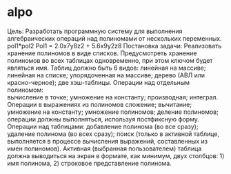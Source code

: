 # alpo
Цель: 
Разработать программную систему для выполнения алгебраических операций
над полиномами от нескольких переменных.
pol1*pol2
Pol1 = 2.0x7y8z2 + 5.6x9y2z8
Постановка задачи:
 Реализовать хранение полиномов в виде списков.
 Предусмотреть хранение полиномов во всех таблицах одновременно, при этом ключом будет являться имя.
 Таблиц должно быть 6 видов:
линейная на массиве;
линейная на списке;
упорядоченная на массиве; 
дерево (АВЛ или красно-черное); 
две хэш-таблицы.
 Операции над отдельным полиномом: 	
вычисление в точке; 
умножение на константу; 
производная; 
интеграл.
 Операции в выражениях из полиномов
сложение;
вычитание;
умножение на константу;
умножение полиномов;
деление полиномов;
операции должны выполняться, используя постфиксную форму.
 Операции над таблицами: 
добавление полинома (во все сразу);
удаление полинома (во всех сразу);
поиск (только в активной таблице, выполняется в процессе вычисления выражений, составленных из имен полиномов).
 Активная (выбранная пользователем) таблица должна выводиться на экран в формате, как минимум, двух столбцов: 1) имя полинома, 2) строковое представление полинома.

